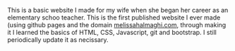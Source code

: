 This is a basic website I made for my wife when she began her career as an elementary schoo teacher. This is the first published website I ever made (using github pages and the domain [melissahalmaghi.com](http://melissahalmaghi.com/), through making it I learned the basics of HTML, CSS, Javascript, git and bootstrap. I still periodically update it as necissary.
